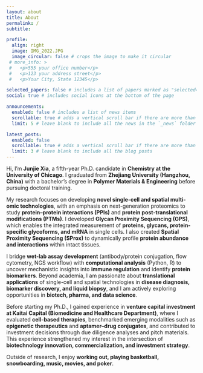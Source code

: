 ```yaml
---
layout: about
title: About
permalink: /
subtitle: 

profile:
  align: right
  image: IMG_2022.JPG
  image_circular: false # crops the image to make it circular
 # more_info: >
 #   <p>555 your office number</p>
 #   <p>123 your address street</p>
 #   <p>Your City, State 12345</p>

selected_papers: false # includes a list of papers marked as "selected={true}"
social: true # includes social icons at the bottom of the page

announcements:
  enabled: false # includes a list of news items
  scrollable: true # adds a vertical scroll bar if there are more than 3 news items
  limit: 5 # leave blank to include all the news in the `_news` folder

latest_posts:
  enabled: false
  scrollable: true # adds a vertical scroll bar if there are more than 3 new posts items
  limit: 3 # leave blank to include all the blog posts
---
```


Hi, I’m **Junjie Xia**, a fifth-year Ph.D. candidate in **Chemistry at the University of Chicago**. I graduated from **Zhejiang University (Hangzhou, China)** with a bachelor’s degree in **Polymer Materials & Engineering** before pursuing doctoral training.  

My research focuses on developing **novel single-cell and spatial multi-omic technologies**, with an emphasis on next-generation proteomics to study **protein–protein interactions (PPIs)** and **protein post-translational modifications (PTMs)**. I developed **Glycan Proximity Sequencing (GPS)**, which enables the integrated measurement of **proteins, glycans, protein-specific glycoforms, and mRNA** in single cells. I also created **Spatial Proximity Sequencing (SProx)** to dynamically profile **protein abundance and interactions** within intact tissues.  

I bridge **wet-lab assay development** (antibody/protein conjugation, flow cytometry, NGS workflow) with **computational analysis** (Python, R) to uncover mechanistic insights into **immune regulation** and identify **protein biomarkers**. Beyond academia, I am passionate about **translational applications** of single-cell and spatial technologies in **disease diagnosis, biomarker discovery, and liquid biopsy**, and I am actively exploring opportunities in **biotech, pharma, and data science**.  

Before starting my Ph.D., I gained experience in **venture capital investment at Kaitai Capital (Biomedicine and Healthcare Department)**, where I evaluated **cell-based therapies**, benchmarked emerging modalities such as **epigenetic therapeutics** and **aptamer–drug conjugates**, and contributed to investment decisions through due diligence analyses and pitch materials. This experience strengthened my interest in the intersection of **biotechnology innovation, commercialization, and investment strategy**.  

Outside of research, I enjoy **working out, playing basketball, snowboarding, music, movies, and poker**.
